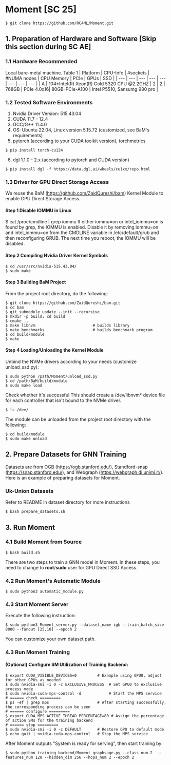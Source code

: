 # Moment [SC 25]
```
$ git clone https://github.com/RC4ML/Moment.git
```

## 1. Preparation of Hardware and Software [Skip this section during SC AE]
### 1.1 Hardware Recommended
Local bare-metal machine.
Table 1
| Platform | CPU-Info | #sockets | #NUMA nodes | CPU Memory | PCIe | GPUs | SSD |
| --- | --- | --- | --- | --- | --- | --- | --- |
| A | 104*Intel(R) Xeon(R) Gold 5320 CPU @2.2GHZ | 2 | 2 | 768GB | PCIe 4.0x16| 80GB-PCIe-A100 | Intel P5510, Sansumg 980 pro |
### 1.2 Tested Software Environments
1. Nvidia Driver Version: 515.43.04
2. CUDA 11.7 - 12.4
3. GCC/G++ 11.4.0
4. OS: Ubuntu 22.04, Linux version 5.15.72 (customized, see BaM's requirements)
5. pytorch (according to your CUDA toolkit version), torchmetrics
```
$ pip install torch-cu124
```
6. dgl 1.1.0 - 2.x (according to pytorch and CUDA version)
```
$ pip install dgl -f https://data.dgl.ai/wheels/cu1xx/repo.html
```
### 1.3 Driver for GPU Direct Storage Access
We reuse the BaM (https://github.com/ZaidQureshi/bam) Kernel Module to enable GPU Direct Storage Access.
#### Step 1 Disable IOMMU in Linux
$ cat /proc/cmdline | grep iommu
If either iommu=on or intel_iommu=on is found by grep, the IOMMU is enabled.
Disable it by removing iommu=on and intel_iommu=on from the CMDLINE variable in /etc/default/grub and then reconfiguring GRUB. The next time you reboot, the IOMMU will be disabled.
#### Step 2 Compiling Nvidia Driver Kernel Symbols
```
$ cd /usr/src/nvidia-515.43.04/
$ sudo make
```
#### Step 3 Building BaM Project
From the project root directory, do the following:
```
$ git clone https://github.com/ZaidQureshi/bam.git
$ cd bam
$ git submodule update --init --recursive
$ mkdir -p build; cd build
$ cmake ..
$ make libnvm                         # builds library
$ make benchmarks                     # builds benchmark program
$ cd build/module
$ make
```
#### Step 4 Loading/Unloading the Kernel Module
Unbind the NVMe drivers according to your needs (customize unload_ssd.py):
```
$ sudo python /path/Moment/unload_ssd.py 
$ cd /path/BaM/build/module
$ sudo make load
```
Check whether it's successful
This should create a /dev/libnvm* device file for each controller that isn't bound to the NVMe driver.
```
$ ls /dev/
```
The module can be unloaded from the project root directory with the following:
```
$ cd build/module
$ sudo make unload
```
## 2. Prepare Datasets for GNN Training
Datasets are from OGB (https://ogb.stanford.edu/), Standford-snap (https://snap.stanford.edu/), and Webgraph (https://webgraph.di.unimi.it/).
Here is an example of preparing datasets for Moment.

### Uk-Union Datasets
Refer to README in dataset directory for more instructions
```
$ bash prepare_datasets.sh
```
## 3. Run Moment
### 4.1 Build Moment from Source
```
$ bash build.sh
```
There are two steps to train a GNN model in Moment. In these steps, you need to change to **root**/**sudo** user for GPU Direct SSD Access.
### 4.2 Run Moment's Automatic Module
```
$ sudo python3 automatic_module.py
```
### 4.3 Start Moment Server
Execute the following instruction:
```
$ sudo python3 Moment_server.py --dataset_name igb --train_batch_size 8000 --fanout [25,10] --epoch 2 
```
You can customize your own dataset path.

### 4.3 Run Moment Training
#### (Optional) Configure SM Utilization of Training Backend:
```
$ export CUDA_VISIBLE_DEVICES=0         # Example using GPU0, adjust for other GPUs as needed
$ sudo nvidia-smi -i 0 -c EXCLUSIVE_PROCESS  # Set GPU0 to exclusive process mode
$ sudo nvidia-cuda-mps-control -d            # Start the MPS service
# ====== check =========
$ ps -ef | grep mps                     # After starting successfully, the corresponding process can be seen
# ====== configure =========
$ export CUDA_MPS_ACTIVE_THREAD_PERCENTAGE=80 # Assign the percentage of action SMs for the training backend
# ====== stop =========
$ sudo nvidia-smi -i 0 -c DEFAULT       # Restore GPU to default mode
$ echo quit | nvidia-cuda-mps-control   # Stop the MPS service
```
After Moment outputs "System is ready for serving", then start training by: 
```
$ sudo python training_backend/Moment_graphsage.py --class_num 2  --features_num 128 --hidden_dim 256 --hops_num 2 --epoch 2
```


